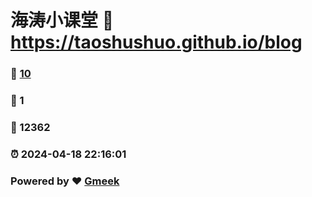 # 海涛小课堂 :link: https://taoshushuo.github.io/blog 
### :page_facing_up: [10](https://taoshushuo.github.io/blog/tag.html) 
### :speech_balloon: 1 
### :hibiscus: 12362 
### :alarm_clock: 2024-04-18 22:16:01 
### Powered by :heart: [Gmeek](https://github.com/Meekdai/Gmeek)
